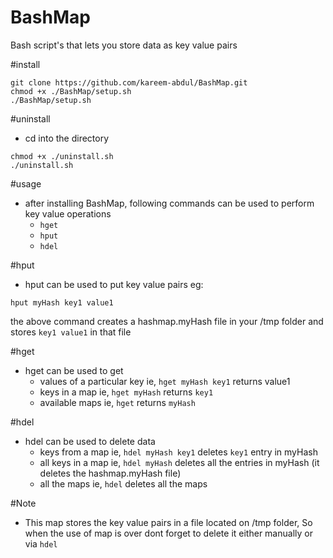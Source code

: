 # BashMap
Bash script's that lets you store data as key value pairs

#install
```
git clone https://github.com/kareem-abdul/BashMap.git
chmod +x ./BashMap/setup.sh
./BashMap/setup.sh
```

#uninstall
- cd into the directory
```
chmod +x ./uninstall.sh
./uninstall.sh
```

#usage
- after installing BashMap, following commands can be used to perform key value operations
	- `hget`
	- `hput`
	- `hdel`

#hput
- hput can be used to put key value pairs
eg:
```
hput myHash key1 value1
```
the above command creates a hashmap.myHash file in your /tmp folder and stores `key1 value1` in that file

#hget
- hget can be used to get 
	- values of a particular key
	 ie, `hget myHash key1` returns value1
	- keys in a map
	 ie, `hget myHash` returns `key1`
	- available maps
	 ie, `hget` returns `myHash`

#hdel
- hdel can be used to delete data
	- keys from a map
	 ie, `hdel myHash key1` deletes `key1` entry in myHash
	- all keys in a map
	 ie, `hdel myHash` deletes all the entries in myHash (it deletes the hashmap.myHash file)
	- all the maps
	 ie, `hdel` deletes all the maps


#Note
- This map stores the key value pairs in a file located on /tmp folder, So when the use of map is over dont forget to delete it either manually or via `hdel`

